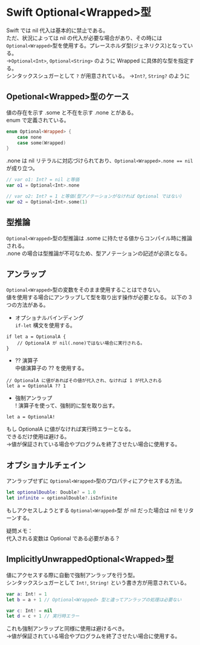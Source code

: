 # Swift Optional\<Wrapped>型

Swift では nil 代入は基本的に禁止である。  
ただ、状況によっては nil の代入が必要な場合があり、その時には `Optional<Wrapped>`型を使用する。プレースホルダ型(ジェネリクス)となっている。  
→`Optional<Int>`, `Optional<String>` のように Wrapped に具体的な型を指定する。  
シンタックスシュガーとして `?` が用意されている。
→`Int?`, `String?` のように  

## Opetional\<Wrapped>型のケース

値の存在を示す .some と不在を示す .none とがある。  
enum で定義されている。

```swift:sample.swift
enum Optional<Wrapped> {
	case none
	case some(Wrapped)
}
```

.none は nil リテラルに対応づけられており、`Optional<Wrapped>.none == nil` が成り立つ。

```swift:sample.swift
// var o1: Int? = nil と等価
var o1 = Optional<Int>.none

// var o2: Int? = 1 と等価(型アノテーションがなければ Optional ではない)
var o2 = Optional<Int>.some(1) 
```

## 型推論

`Optional<Wrapped>`型の型推論は .some に持たせる値からコンパイル時に推論される。    
.none の場合は型推論が不可なため、型アノテーションの記述が必須となる。  

## アンラップ

`Optional<Wrapped>`型の変数をそのまま使用することはできない。  
値を使用する場合にアンラップして型を取り出す操作が必要となる。
以下の 3 つの方法がある。

* オプショナルバインディング  
`if-let` 構文を使用する。

```
if let a = OptionalA {
	// OptionalA が nil(.none)ではない場合に実行される。
}
```

* ?? 演算子  
中値演算子の ?? を使用する。  

```
// OptionalA に値があればその値が代入され、なければ 1 が代入される
let a = OptionalA ?? 1
```

* 強制アンラップ  
! 演算子を使って、強制的に型を取り出す。  

```
let a = OptionalA!
```

もし OptionalA に値がなければ実行時エラーとなる。  
できるだけ使用は避ける。  
→値が保証されている場合やプログラムを終了させたい場合に使用する。

## オプショナルチェイン

アンラップせずに `Optional<Wrapped>`型のプロパティにアクセスする方法。  

```swift:sample.swift
let optionalDouble: Double? = 1.0
let infinite = optionalDouble?.isInfinite
```
もしアクセスしようとする `Optional<Wrapped>`型 が nil だった場合は nil をリターンする。

疑問メモ：  
代入される変数は Optional である必要がある？  

## ImplicitlyUnwrappedOptional\<Wrapped>型

値にアクセスする際に自動で強制アンラップを行う型。  
シンタックスシュガーとして `Int!`, `String!` という書き方が用意されている。  

```swift:sample.swift
var a: Int! = 1
let b = a + 1 // Optional<Wrapped> 型と違ってアンラップの処理は必要ない

var c: Int! = nil
let d = c + 1 // 実行時エラー
```

これも強制アンラップと同様に使用は避けるべき。  
→値が保証されている場合やプログラムを終了させたい場合に使用する。  
